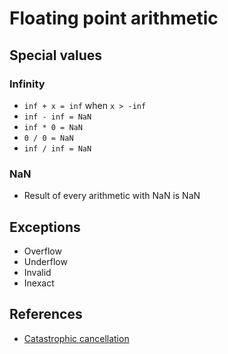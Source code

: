 # Floating point arithmetic

## Special values

### Infinity
* `inf + x = inf` when `x > -inf`
* `inf - inf = NaN`
* `inf * 0 = NaN`
* `0 / 0 = NaN`
* `inf / inf = NaN`

### NaN
* Result of every arithmetic with NaN is NaN

## Exceptions

* Overflow
* Underflow
* Invalid
* Inexact

## References
* [Catastrophic cancellation](https://en.wikipedia.org/wiki/Catastrophic_cancellation)

